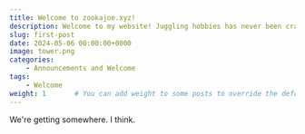 ```yaml
---
title: Welcome to zookajoe.xyz!
description: Welcome to my website! Juggling hobbies has never been crazier.
slug: first-post
date: 2024-05-06 00:00:00+0000
image: tower.png
categories:
    - Announcements and Welcome
tags:
    - Welcome
weight: 1       # You can add weight to some posts to override the default sorting (date descending)
---
```


We're getting somewhere. I think.